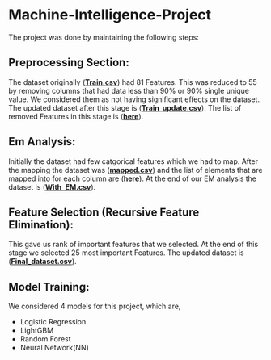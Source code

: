 # Machine-Intelligence-Project

The project was done by maintaining the following steps:

## Preprocessing Section: 
The dataset originally (__[Train.csv](https://drive.google.com/file/d/16DKMe3Bq2uRvn6M40NSd-tUKJefOpjbh/view?usp=drive_link)__) had 81 Features. This was reduced to 55 by removing columns that had data less than 90% or 90% single unique value. We considered them as not having significant effects on the dataset. The updated dataset after this stage is (__[Train_update.csv](https://drive.google.com/file/d/1a2UApME1NSnVvwEFezFv1KaDJ-SdX8RP/view?usp=sharing)__). The list of removed Features in this stage is (__[here](https://drive.google.com/file/d/16upVq-TGGOqD9Xdib0i-qCiwL3MfOgvR/view?usp=drive_link)__).

## Em Analysis:
Initially the dataset had few catgorical features which we had to map. After the mapping the dataset was (__[mapped.csv](https://drive.google.com/file/d/1pW2YsZ8erM31H2DjDDrY1vOULVj0hf1Y/view?usp=sharing)__) and the list of elements that are mapped into for each column are (__[here](https://drive.google.com/file/d/1UtQ-f3LI43lNayf8-G3WvgzMznFy6tYb/view?usp=sharing)__). At the end of our EM analysis the dataset is (__[With_EM.csv](https://drive.google.com/file/d/1HZw9nimRv41mcN5RBatclaeUss-DfHka/view?usp=sharing)__).

## Feature Selection (Recursive Feature Elimination):
This gave us rank of important features that we selected. At the end of this stage we selected 25 most important Features. The updated dataset is (__[Final_dataset.csv](https://drive.google.com/file/d/120s3ikdmhucbZvlA7qxqEECew_NYG7m1/view?usp=sharing)__). 

## Model Training:
We considered 4 models for this project, which are,
* Logistic Regression
* LightGBM
* Random Forest
* Neural Network(NN)
